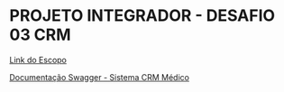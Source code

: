 <h1>PROJETO INTEGRADOR - DESAFIO  03 CRM</h1>

[Link do Escopo](https://docs.google.com/document/d/1zghDvfozniPHFTFw2VUU5o050VF6lTaKD9dwTKNj9ps/edit?tab=t.0)


[Documentação Swagger - Sistema CRM Médico](https://github.com/user-attachments/files/18170276/Projeto.Integrador.-.Sistema.CRM.Medico.pdf)
